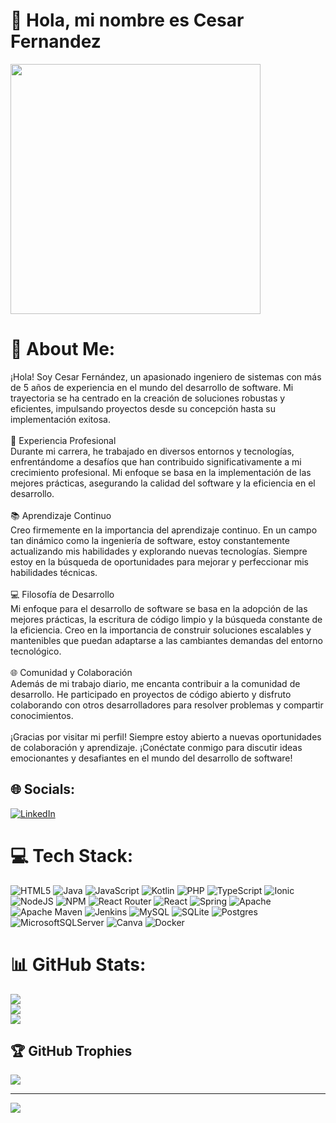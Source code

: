 # 👋 Hola, mi nombre es Cesar Fernandez
<img src='https://www.netmatters.co.uk/uploads/article/636/github-NVKO.png' style="height: 400px;"/>

# 💫 About Me:
¡Hola! Soy Cesar Fernández, un apasionado ingeniero de sistemas con más de 5 años de experiencia en el mundo del desarrollo de software. Mi trayectoria se ha centrado en la creación de soluciones robustas y eficientes, impulsando proyectos desde su concepción hasta su implementación exitosa.<br><br>🚀 Experiencia Profesional<br>Durante mi carrera, he trabajado en diversos entornos y tecnologías, enfrentándome a desafíos que han contribuido significativamente a mi crecimiento profesional. Mi enfoque se basa en la implementación de las mejores prácticas, asegurando la calidad del software y la eficiencia en el desarrollo.<br><br>📚 Aprendizaje Continuo<br>Creo firmemente en la importancia del aprendizaje continuo. En un campo tan dinámico como la ingeniería de software, estoy constantemente actualizando mis habilidades y explorando nuevas tecnologías. Siempre estoy en la búsqueda de oportunidades para mejorar y perfeccionar mis habilidades técnicas.<br><br>💻 Filosofía de Desarrollo<br>Mi enfoque para el desarrollo de software se basa en la adopción de las mejores prácticas, la escritura de código limpio y la búsqueda constante de la eficiencia. Creo en la importancia de construir soluciones escalables y mantenibles que puedan adaptarse a las cambiantes demandas del entorno tecnológico.<br><br>🌐 Comunidad y Colaboración<br>Además de mi trabajo diario, me encanta contribuir a la comunidad de desarrollo. He participado en proyectos de código abierto y disfruto colaborando con otros desarrolladores para resolver problemas y compartir conocimientos.<br><br>¡Gracias por visitar mi perfil! Siempre estoy abierto a nuevas oportunidades de colaboración y aprendizaje. ¡Conéctate conmigo para discutir ideas emocionantes y desafiantes en el mundo del desarrollo de software!


## 🌐 Socials:
[![LinkedIn](https://img.shields.io/badge/LinkedIn-%230077B5.svg?logo=linkedin&logoColor=white)](https://linkedin.com/in/cesar-david-fernandez-181596173) 

# 💻 Tech Stack:
![HTML5](https://img.shields.io/badge/html5-%23E34F26.svg?style=plastic&logo=html5&logoColor=white) ![Java](https://img.shields.io/badge/java-%23ED8B00.svg?style=plastic&logo=openjdk&logoColor=white) ![JavaScript](https://img.shields.io/badge/javascript-%23323330.svg?style=plastic&logo=javascript&logoColor=%23F7DF1E) ![Kotlin](https://img.shields.io/badge/kotlin-%237F52FF.svg?style=plastic&logo=kotlin&logoColor=white) ![PHP](https://img.shields.io/badge/php-%23777BB4.svg?style=plastic&logo=php&logoColor=white) ![TypeScript](https://img.shields.io/badge/typescript-%23007ACC.svg?style=plastic&logo=typescript&logoColor=white) ![Ionic](https://img.shields.io/badge/Ionic-%233880FF.svg?style=plastic&logo=Ionic&logoColor=white) ![NodeJS](https://img.shields.io/badge/node.js-6DA55F?style=plastic&logo=node.js&logoColor=white) ![NPM](https://img.shields.io/badge/NPM-%23CB3837.svg?style=plastic&logo=npm&logoColor=white) ![React Router](https://img.shields.io/badge/React_Router-CA4245?style=plastic&logo=react-router&logoColor=white) ![React](https://img.shields.io/badge/react-%2320232a.svg?style=plastic&logo=react&logoColor=%2361DAFB) ![Spring](https://img.shields.io/badge/spring-%236DB33F.svg?style=plastic&logo=spring&logoColor=white) ![Apache](https://img.shields.io/badge/apache-%23D42029.svg?style=plastic&logo=apache&logoColor=white) ![Apache Maven](https://img.shields.io/badge/Apache%20Maven-C71A36?style=plastic&logo=Apache%20Maven&logoColor=white) ![Jenkins](https://img.shields.io/badge/jenkins-%232C5263.svg?style=plastic&logo=jenkins&logoColor=white) ![MySQL](https://img.shields.io/badge/mysql-%2300000f.svg?style=plastic&logo=mysql&logoColor=white) ![SQLite](https://img.shields.io/badge/sqlite-%2307405e.svg?style=plastic&logo=sqlite&logoColor=white) ![Postgres](https://img.shields.io/badge/postgres-%23316192.svg?style=plastic&logo=postgresql&logoColor=white) ![MicrosoftSQLServer](https://img.shields.io/badge/Microsoft%20SQL%20Server-CC2927?style=plastic&logo=microsoft%20sql%20server&logoColor=white) ![Canva](https://img.shields.io/badge/Canva-%2300C4CC.svg?style=plastic&logo=Canva&logoColor=white) ![Docker](https://img.shields.io/badge/docker-%230db7ed.svg?style=plastic&logo=docker&logoColor=white)
# 📊 GitHub Stats:
![](https://github-readme-stats.vercel.app/api?username=dante234&theme=tokyonight&hide_border=true&include_all_commits=true&count_private=true)<br/>
![](https://github-readme-streak-stats.herokuapp.com/?user=dante234&theme=tokyonight&hide_border=false&include_all_commits=true&count_private=true)<br/>
![](https://github-readme-stats.vercel.app/api/top-langs/?username=dante234&theme=tokyonight&hide_border=false&include_all_commits=true&count_private=true)

## 🏆 GitHub Trophies
![](https://github-profile-trophy.vercel.app/?username=dante234&theme=tokyonight&no-frame=false&no-bg=true&margin-w=4)


---
[![](https://visitcount.itsvg.in/api?id=dante234&icon=0&color=0)](https://visitcount.itsvg.in)

<!-- Proudly created with GPRM ( https://gprm.itsvg.in ) -->
